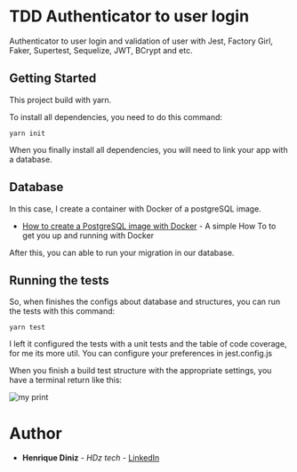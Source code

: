 # TDD Authenticator to user login

Authenticator to user login and validation of user with Jest, Factory Girl, Faker, Supertest, Sequelize, JWT, BCrypt and etc.

## Getting Started

This project build with yarn.

To install all dependencies, you need to do this command:

```
yarn init
```

When you finally install all dependencies, you will need to link your app with a database.

## Database 

In this case, I create a container with Docker of a postgreSQL image.

* [How to create a PostgreSQL image with Docker](https://medium.com/better-programming/connect-from-local-machine-to-postgresql-docker-container-f785f00461a7) - A simple How To to get you up and running with Docker

After this, you can able to run your migration in our database.

## Running the tests

So, when finishes the configs about database and structures, you can run the tests with this command:

```
yarn test
```

I left it configured the tests with a unit tests and the table of code coverage, for me its more util. You can configure your preferences in jest.config.js

When you finish a build test structure with the appropriate settings, you have a terminal return like this:

![my print](https://github.com/Henriqueediniz/authTDD/blob/develop/print/Screen%20Shot%202019-07-12%20at%2023.26.22.png?raw=true)

# Author

* **Henrique Diniz** - *HDz tech* - [LinkedIn](https://www.linkedin.com/in/henriquediniz94/)







